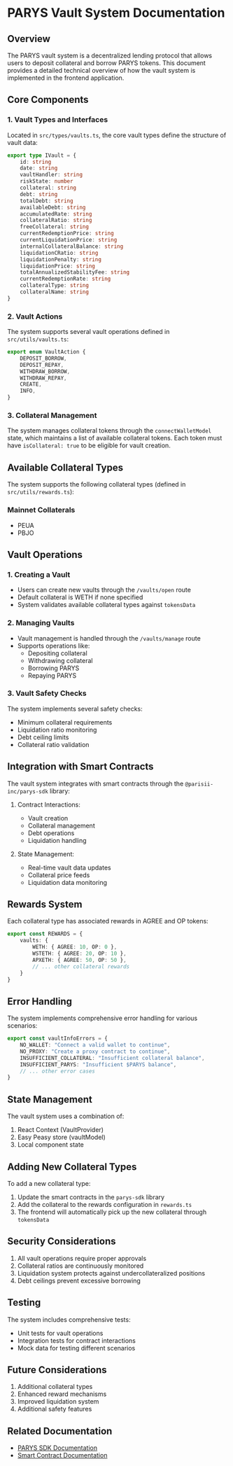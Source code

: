 # PARYS Vault System Documentation

## Overview
The PARYS vault system is a decentralized lending protocol that allows users to deposit collateral and borrow PARYS tokens. This document provides a detailed technical overview of how the vault system is implemented in the frontend application.

## Core Components

### 1. Vault Types and Interfaces
Located in `src/types/vaults.ts`, the core vault types define the structure of vault data:

```typescript
export type IVault = {
    id: string
    date: string
    vaultHandler: string
    riskState: number
    collateral: string
    debt: string
    totalDebt: string
    availableDebt: string
    accumulatedRate: string
    collateralRatio: string
    freeCollateral: string
    currentRedemptionPrice: string
    currentLiquidationPrice: string
    internalCollateralBalance: string
    liquidationCRatio: string
    liquidationPenalty: string
    liquidationPrice: string
    totalAnnualizedStabilityFee: string
    currentRedemptionRate: string
    collateralType: string
    collateralName: string
}
```

### 2. Vault Actions
The system supports several vault operations defined in `src/utils/vaults.ts`:

```typescript
export enum VaultAction {
    DEPOSIT_BORROW,
    DEPOSIT_REPAY,
    WITHDRAW_BORROW,
    WITHDRAW_REPAY,
    CREATE,
    INFO,
}
```

### 3. Collateral Management
The system manages collateral tokens through the `connectWalletModel` state, which maintains a list of available collateral tokens. Each token must have `isCollateral: true` to be eligible for vault creation.

## Available Collateral Types
The system supports the following collateral types (defined in `src/utils/rewards.ts`):

### Mainnet Collaterals
- PEUA
- PBJO


## Vault Operations

### 1. Creating a Vault
- Users can create new vaults through the `/vaults/open` route
- Default collateral is WETH if none specified
- System validates available collateral types against `tokensData`

### 2. Managing Vaults
- Vault management is handled through the `/vaults/manage` route
- Supports operations like:
  - Depositing collateral
  - Withdrawing collateral
  - Borrowing PARYS
  - Repaying PARYS

### 3. Vault Safety Checks
The system implements several safety checks:
- Minimum collateral requirements
- Liquidation ratio monitoring
- Debt ceiling limits
- Collateral ratio validation

## Integration with Smart Contracts
The vault system integrates with smart contracts through the `@parisii-inc/parys-sdk` library:

1. Contract Interactions:
   - Vault creation
   - Collateral management
   - Debt operations
   - Liquidation handling

2. State Management:
   - Real-time vault data updates
   - Collateral price feeds
   - Liquidation data monitoring

## Rewards System
Each collateral type has associated rewards in AGREE and OP tokens:

```typescript
export const REWARDS = {
    vaults: {
        WETH: { AGREE: 10, OP: 0 },
        WSTETH: { AGREE: 20, OP: 10 },
        APXETH: { AGREE: 50, OP: 50 },
        // ... other collateral rewards
    }
}
```

## Error Handling
The system implements comprehensive error handling for various scenarios:

```typescript
export const vaultInfoErrors = {
    NO_WALLET: "Connect a valid wallet to continue",
    NO_PROXY: "Create a proxy contract to continue",
    INSUFFICIENT_COLLATERAL: "Insufficient collateral balance",
    INSUFFICIENT_PARYS: "Insufficient $PARYS balance",
    // ... other error cases
}
```

## State Management
The vault system uses a combination of:
1. React Context (VaultProvider)
2. Easy Peasy store (vaultModel)
3. Local component state

## Adding New Collateral Types
To add a new collateral type:

1. Update the smart contracts in the `parys-sdk` library
2. Add the collateral to the rewards configuration in `rewards.ts`
3. The frontend will automatically pick up the new collateral through `tokensData`

## Security Considerations
1. All vault operations require proper approvals
2. Collateral ratios are continuously monitored
3. Liquidation system protects against undercollateralized positions
4. Debt ceilings prevent excessive borrowing

## Testing
The system includes comprehensive tests:
- Unit tests for vault operations
- Integration tests for contract interactions
- Mock data for testing different scenarios

## Future Considerations
1. Additional collateral types
2. Enhanced reward mechanisms
3. Improved liquidation system
4. Additional safety features

## Related Documentation
- [PARYS SDK Documentation](https://github.com/parisii-inc/parys-sdk)
- [Smart Contract Documentation](https://github.com/parisii-inc/parys-contracts) 